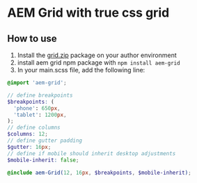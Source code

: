 # AEM Grid with true css grid

## How to use

1. Install the [grid.zip](https://github.com/Tylopilus/aem-grid/raw/master/grid.zip) package on your author environment
2. install aem grid npm package with `npm install aem-grid`
3. In your main.scss file, add the following line:

```scss
@import 'aem-grid';

// define breakpoints
$breakpoints: (
  'phone': 650px,
  'tablet': 1200px,
);
// define columns
$columns: 12;
// define gutter padding
$gutter: 16px;
// define if mobile should inherit desktop adjustments
$mobile-inherit: false;

@include aem-Grid(12, 16px, $breakpoints, $mobile-inherit);
```
